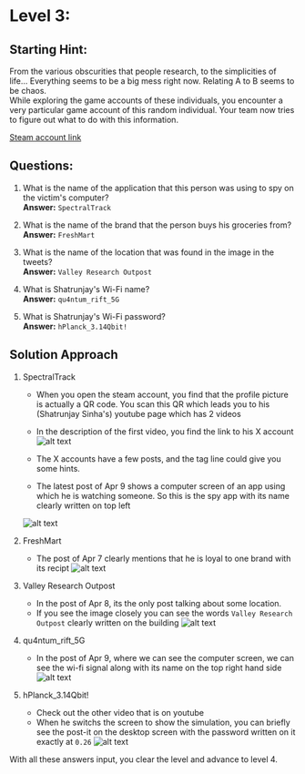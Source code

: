 # Level 3:
## Starting Hint:
From the various obscurities that people research, to the simplicities of life... Everything seems to be a big mess right now. Relating A to B seems to be chaos.  
While exploring the game accounts of these individuals, you encounter a very particular game account of this random individual. Your team now tries to figure out what to do with this information.
  
[Steam account link](https://steamcommunity.com/profiles/76561199838374635/)

## Questions:
1. What is the name of the application that this person was using to spy on the victim's computer?  
    **Answer:** `SpectralTrack`

2. What is the name of the brand that the person buys his groceries from?  
    **Answer:** `FreshMart`
3. What is the name of the location that was found in the image in the tweets?  
    **Answer:** `Valley Research Outpost`

4. What is Shatrunjay's Wi-Fi name?  
    **Answer:** `qu4ntum_rift_5G`

5. What is Shatrunjay's Wi-Fi password?  
    **Answer:** `hPlanck_3.14Qbit!`

## Solution Approach
1. SpectralTrack
    - When you open the steam account, you find that the profile picture is actually a QR code. You scan this QR which leads you to his (Shatrunjay Sinha's) youtube page which has 2 videos

    - In the description of the first video, you find the link to his X account
    ![alt text](https://i.imgur.com/yNJLh7Q.png)

    - The X accounts have a few posts, and the tag line could give you some hints.

    - The latest post of Apr 9 shows a computer screen of an app using which he is watching someone. So this is the spy app with its name clearly written on top left
    
    ![alt text](https://i.imgur.com/ziXDoi8.png)

2. FreshMart
    - The post of Apr 7 clearly mentions that he is loyal to one brand with its recipt 
    ![alt text](https://i.imgur.com/MtmYU9J.png)
    
3. Valley Research Outpost
    - In the post of Apr 8, its the only post talking about some location.
    - If you see the image closely you can see the words `Valley Research Outpost` clearly written on the building
    ![alt text](https://i.imgur.com/eYISpHP.png)

4. qu4ntum_rift_5G
    - In the post of Apr 9, where we can see the computer screen, we can see the wi-fi signal along with its name on the top right hand side
    ![alt text](https://i.imgur.com/ziXDoi8.png)

5. hPlanck_3.14Qbit!
    - Check out the other video that is on youtube
    - When he switchs the screen to show the simulation, you can briefly see the post-it on the desktop screen with the password written on it exactly at `0.26`
    ![alt text](https://i.imgur.com/kq7YKhy.png)


With all these answers input, you clear the level and advance to level 4.
